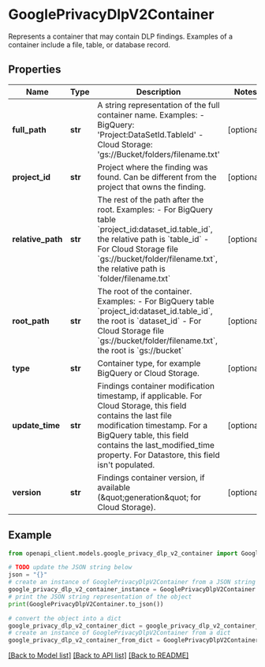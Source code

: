 # GooglePrivacyDlpV2Container

Represents a container that may contain DLP findings. Examples of a container include a file, table, or database record.

## Properties

Name | Type | Description | Notes
------------ | ------------- | ------------- | -------------
**full_path** | **str** | A string representation of the full container name. Examples: - BigQuery: &#39;Project:DataSetId.TableId&#39; - Cloud Storage: &#39;gs://Bucket/folders/filename.txt&#39; | [optional] 
**project_id** | **str** | Project where the finding was found. Can be different from the project that owns the finding. | [optional] 
**relative_path** | **str** | The rest of the path after the root. Examples: - For BigQuery table &#x60;project_id:dataset_id.table_id&#x60;, the relative path is &#x60;table_id&#x60; - For Cloud Storage file &#x60;gs://bucket/folder/filename.txt&#x60;, the relative path is &#x60;folder/filename.txt&#x60; | [optional] 
**root_path** | **str** | The root of the container. Examples: - For BigQuery table &#x60;project_id:dataset_id.table_id&#x60;, the root is &#x60;dataset_id&#x60; - For Cloud Storage file &#x60;gs://bucket/folder/filename.txt&#x60;, the root is &#x60;gs://bucket&#x60; | [optional] 
**type** | **str** | Container type, for example BigQuery or Cloud Storage. | [optional] 
**update_time** | **str** | Findings container modification timestamp, if applicable. For Cloud Storage, this field contains the last file modification timestamp. For a BigQuery table, this field contains the last_modified_time property. For Datastore, this field isn&#39;t populated. | [optional] 
**version** | **str** | Findings container version, if available (\&quot;generation\&quot; for Cloud Storage). | [optional] 

## Example

```python
from openapi_client.models.google_privacy_dlp_v2_container import GooglePrivacyDlpV2Container

# TODO update the JSON string below
json = "{}"
# create an instance of GooglePrivacyDlpV2Container from a JSON string
google_privacy_dlp_v2_container_instance = GooglePrivacyDlpV2Container.from_json(json)
# print the JSON string representation of the object
print(GooglePrivacyDlpV2Container.to_json())

# convert the object into a dict
google_privacy_dlp_v2_container_dict = google_privacy_dlp_v2_container_instance.to_dict()
# create an instance of GooglePrivacyDlpV2Container from a dict
google_privacy_dlp_v2_container_from_dict = GooglePrivacyDlpV2Container.from_dict(google_privacy_dlp_v2_container_dict)
```
[[Back to Model list]](../README.md#documentation-for-models) [[Back to API list]](../README.md#documentation-for-api-endpoints) [[Back to README]](../README.md)


